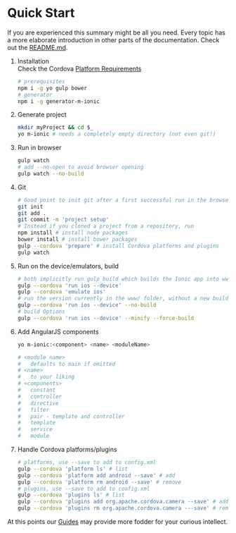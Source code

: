 # Quick Start
If you are experienced this summary might be all you need. Every topic has a more elaborate introduction in other parts of the documentation. Check out the [README.md](../../README.md).

1. Installation  
Check the Cordova [Platform Requirements](http://cordova.apache.org/docs/en/dev/guide/platforms/index.html)

    ```sh
    # prerequisites
    npm i -g yo gulp bower
    # generator
    npm i -g generator-m-ionic
    ```
1. Generate project

    ```sh
    mkdir myProject && cd $_
    yo m-ionic # needs a completely empty directory (not even git!)
    ```
1. Run in browser

    ```sh
    gulp watch
    # add --no-open to avoid browser opening
    gulp watch --no-build
    ```
3. Git

    ```sh
    # Good point to init git after a first successful run in the browser
    git init
    git add .
    git commit -m 'project setup'
    # Instead if you cloned a project from a repository, run
    npm install # install node packages
    bower install # install bower packages
    gulp --cordova 'prepare' # install Cordova platforms and plugins
    gulp watch
    ```
2. Run on the device/emulators, build

    ```sh
    # both implicitly run gulp build which builds the Ionic app into www/
    gulp --cordova 'run ios --device'
    gulp --cordova 'emulate ios'
    # run the version currently in the www/ folder, without a new build
    gulp --cordova 'run ios --device' --no-build
    # build Options
    gulp --cordova 'run ios --device' --minify --force-build
    ```
4. Add AngularJS components

    ```sh
    yo m-ionic:<component> <name> <moduleName>
    ```
    ```sh
    # <module name>
    #   defaults to main if omitted
    # <name>
    #   to your liking
    # <components>
    #   constant
    #   controller
    #   directive
    #   filter
    #   pair - template and controller
    #   template
    #   service
    #   module
    ```
3. Handle Cordova platforms/plugins

    ```sh
    # platforms, use --save to add to config.xml
    gulp --cordova 'platform ls' # list
    gulp --cordova 'platform add android --save' # add
    gulp --cordova 'platform rm android --save' # remove
    # plugins, use --save to add to config.xml
    gulp --cordova 'plugins ls' # list
    gulp --cordova 'plugins add org.apache.cordova.camera --save' # add
    gulp --cordova 'plugins rm org.apache.cordova.camera ---save' # remove
    ```

At this points our [Guides](https://github.com/mwaylabs/generator-m-ionic#guides) may provide more fodder for your curious intellect.
